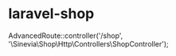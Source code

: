 # laravel-shop

AdvancedRoute::controller('/shop', '\Sinevia\Shop\Http\Controllers\ShopController');
